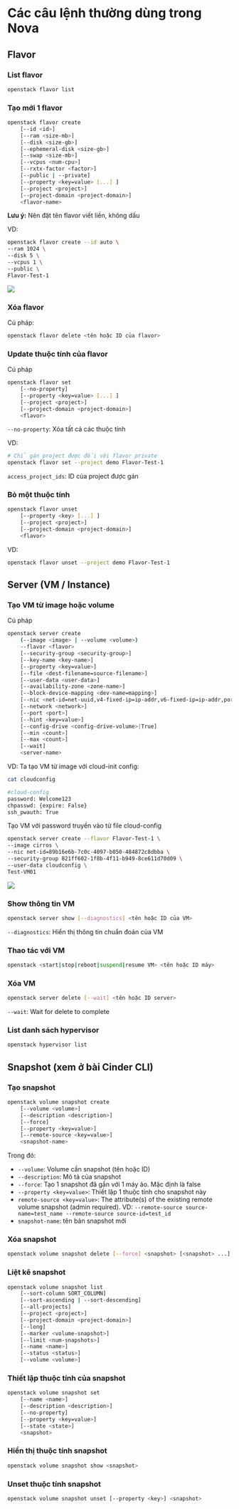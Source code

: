 # Các câu lệnh thường dùng trong Nova

## Flavor

### List flavor

```sh
openstack flavor list
```

### Tạo mới 1 flavor

```sh
openstack flavor create
    [--id <id>]
    [--ram <size-mb>]
    [--disk <size-gb>]
    [--ephemeral-disk <size-gb>]
    [--swap <size-mb>]
    [--vcpus <num-cpu>]
    [--rxtx-factor <factor>]
    [--public | --private]
    [--property <key=value> [...] ]
    [--project <project>]
    [--project-domain <project-domain>]
    <flavor-name>
```

**Lưu ý:** Nên đặt tên flavor viết liền, không dấu

VD:

```sh
openstack flavor create --id auto \
--ram 1024 \
--disk 5 \
--vcpus 1 \
--public \
Flavor-Test-1
```

![](./images/OPS9_10.png)

### Xóa flavor

Cú pháp:

```sh
openstack flavor delete <tên hoặc ID của flavor>
```

### Update thuộc tính của flavor

Cú pháp

```sh
openstack flavor set
    [--no-property]
    [--property <key=value> [...] ]
    [--project <project>]
    [--project-domain <project-domain>]
    <flavor>
```

```--no-property```: Xóa tất cả các thuộc tính

VD:

```sh
# Chỉ gán project được đối với flavor private
openstack flavor set --project demo Flavor-Test-1
```

```access_project_ids```: ID của project được gán

### Bỏ một thuộc tính

```sh
openstack flavor unset
    [--property <key> [...] ]
    [--project <project>]
    [--project-domain <project-domain>]
    <flavor>
```

VD: 

```sh
openstack flavor unset --project demo Flavor-Test-1
```

## Server (VM / Instance)

### Tạo VM từ image hoặc volume

Cú pháp

```sh
openstack server create
    (--image <image> | --volume <volume>)
    --flavor <flavor>
    [--security-group <security-group>]
    [--key-name <key-name>]
    [--property <key=value>]
    [--file <dest-filename=source-filename>]
    [--user-data <user-data>]
    [--availability-zone <zone-name>]
    [--block-device-mapping <dev-name=mapping>]
    [--nic <net-id=net-uuid,v4-fixed-ip=ip-addr,v6-fixed-ip=ip-addr,port-id=port-uuid,auto,none>]
    [--network <network>]
    [--port <port>]
    [--hint <key=value>]
    [--config-drive <config-drive-volume>|True]
    [--min <count>]
    [--max <count>]
    [--wait]
    <server-name>
```

VD: Ta tạo VM từ image với cloud-init config:

```sh
cat cloudconfig

#cloud-config
password: Welcome123
chpasswd: {expire: False}
ssh_pwauth: True
```

Tạo VM với password truyền vào từ file cloud-config

```sh
openstack server create --flavor Flavor-Test-1 \
--image cirros \
--nic net-id=89b16e6b-7c0c-4097-b050-484872c8dbba \
--security-group 821ff602-1f8b-4f11-b949-8ce611d70d09 \
--user-data cloudconfig \
Test-VM01
```

![](./images/OPS9_11.png)

### Show thông tin VM

```sh
openstack server show [--diagnostics] <tên hoặc ID của VM>
```

```--diagnostics```: Hiển thị thông tin chuẩn đoán của VM

### Thao tác với VM

```sh
openstack <start|stop|reboot|suspend|resume VM> <tên hoặc ID máy>
```

### Xóa VM

```sh
openstack server delete [--wait] <tên hoặc ID server>
```

```--wait```: Wait for delete to complete

### List danh sách hypervisor

```sh
openstack hypervisor list
```

## Snapshot (xem ở bài Cinder CLI)

### Tạo snapshot

```sh
openstack volume snapshot create
    [--volume <volume>]
    [--description <description>]
    [--force]
    [--property <key=value>]
    [--remote-source <key=value>]
    <snapshot-name>
```

Trong đó:
- ```--volume```: Volume cần snapshot (tên hoặc ID)
- ```--description```: Mô tả của snapshot
- ```--force```: Tạo 1 snapshot đã gắn với 1 máy ảo. Mặc định là false
- ```--property <key=value>```: Thiết lập 1 thuộc tính cho snapshot này
- ```remote-source <key=value>```: The attribute(s) of the existing remote volume snapshot (admin required). VD: ```--remote-source source-name=test_name --remote-source source-id=test_id```
- ```snapshot-name```: tên bản snapshot mới

### Xóa snapshot

```sh
openstack volume snapshot delete [--force] <snapshot> [<snapshot> ...]
```

### Liệt kê snapshot

```sh
openstack volume snapshot list
    [--sort-column SORT_COLUMN]
    [--sort-ascending | --sort-descending]
    [--all-projects]
    [--project <project>]
    [--project-domain <project-domain>]
    [--long]
    [--marker <volume-snapshot>]
    [--limit <num-snapshots>]
    [--name <name>]
    [--status <status>]
    [--volume <volume>]
```

### Thiết lập thuộc tính của snapshot

```sh
openstack volume snapshot set
    [--name <name>]
    [--description <description>]
    [--no-property]
    [--property <key=value>]
    [--state <state>]
    <snapshot>
```

### Hiển thị thuộc tính snapshot

```sh
openstack volume snapshot show <snapshot>
```

### Unset thuộc tính snapshot

```sh
openstack volume snapshot unset [--property <key>] <snapshot>
```

